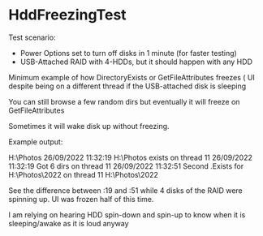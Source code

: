 # HddFreezingTest

Test scenario:
- Power Options set to turn off disks in 1 minute (for faster testing)
- USB-Attached RAID with 4-HDDs, but it should happen with any HDD

Minimum example of how DirectoryExists or GetFileAttributes freezes ( UI despite being on a different thread if the USB-attached disk is sleeping

You can still browse a few random dirs but eventually it will freeze on GetFileAttributes

Sometimes it will wake disk up without freezing.

Example output:

H:\Photos
26/09/2022 11:32:19 H:\Photos exists on thread 11
26/09/2022 11:32:19 Got 6 dirs on thread 11
26/09/2022 11:32:51 Second .Exists for H:\Photos\2022 on thread 11
H:\Photos\2022

See the difference between :19 and :51 while 4 disks of the RAID were spinning up. UI was frozen half of this time.

I am relying on hearing HDD spin-down and spin-up to know when it is sleeping/awake as it is loud anyway
